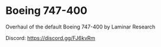 # Boeing 747-400
Overhaul of the default Boeing 747-400 by Laminar Research

Discord: https://discord.gg/FJ6kvRm
